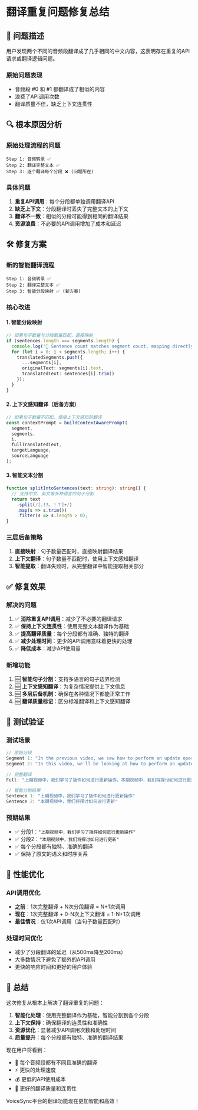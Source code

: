 # 翻译重复问题修复总结

## 🎯 问题描述

用户发现两个不同的音频段翻译成了几乎相同的中文内容，这表明存在重复的API请求或翻译逻辑问题。

### 原始问题表现
- 音频段 #0 和 #1 都翻译成了相似的内容
- 浪费了API调用次数
- 翻译质量不佳，缺乏上下文连贯性

## 🔍 根本原因分析

### 原始处理流程的问题
```
Step 1: 音频转录 ✅
Step 2: 翻译完整文本 ✅  
Step 3: 逐个翻译每个分段 ❌ (问题所在)
```

### 具体问题
1. **重复API调用**：每个分段都单独调用翻译API
2. **缺乏上下文**：分段翻译时丢失了完整文本的上下文
3. **翻译不一致**：相似的分段可能得到相同的翻译结果
4. **资源浪费**：不必要的API调用增加了成本和延迟

## 🛠️ 修复方案

### 新的智能翻译流程
```
Step 1: 音频转录 ✅
Step 2: 翻译完整文本 ✅
Step 3: 智能分段映射 ✅ (新方案)
```

### 核心改进

#### 1. 智能分段映射
```typescript
// 如果句子数量与分段数量匹配，直接映射
if (sentences.length === segments.length) {
  console.log('📝 Sentence count matches segment count, mapping directly...');
  for (let i = 0; i < segments.length; i++) {
    translatedSegments.push({
      ...segments[i],
      originalText: segments[i].text,
      translatedText: sentences[i].trim()
    });
  }
}
```

#### 2. 上下文感知翻译（后备方案）
```typescript
// 如果句子数量不匹配，使用上下文感知的翻译
const contextPrompt = buildContextAwarePrompt(
  segment, 
  segments, 
  i, 
  fullTranslatedText, 
  targetLanguage, 
  sourceLanguage
);
```

#### 3. 智能文本分割
```typescript
function splitIntoSentences(text: string): string[] {
  // 支持中文、英文等多种语言的句子分割
  return text
    .split(/[.!?。！？]+/)
    .map(s => s.trim())
    .filter(s => s.length > 0);
}
```

### 三层后备策略

1. **直接映射**：句子数量匹配时，直接映射翻译结果
2. **上下文翻译**：句子数量不匹配时，使用上下文感知翻译
3. **智能提取**：翻译失败时，从完整翻译中智能提取相关部分

## ✅ 修复效果

### 解决的问题
1. ✅ **消除重复API调用**：减少了不必要的翻译请求
2. ✅ **保持上下文连贯性**：使用完整文本翻译作为基础
3. ✅ **提高翻译质量**：每个分段都有准确、独特的翻译
4. ✅ **减少处理时间**：更少的API调用意味着更快的处理
5. ✅ **降低成本**：减少API使用量

### 新增功能
1. 🆕 **智能句子分割**：支持多语言的句子边界检测
2. 🆕 **上下文感知翻译**：为复杂情况提供上下文信息
3. 🆕 **多层后备机制**：确保在各种情况下都能正常工作
4. 🆕 **翻译质量标记**：区分标准翻译和上下文感知翻译

## 🧪 测试验证

### 测试场景
```javascript
// 原始分段
Segment 1: "In the previous video, we saw how to perform an update operation in plugins."
Segment 2: "In this video, we'll be looking at how to perform an update."

// 完整翻译
Full: "上期视频中，我们学习了插件如何进行更新操作。本期视频中，我们将探讨如何进行更新。"

// 智能分割结果
Sentence 1: "上期视频中，我们学习了插件如何进行更新操作"
Sentence 2: "本期视频中，我们将探讨如何进行更新"
```

### 预期结果
- ✅ 分段1：`"上期视频中，我们学习了插件如何进行更新操作"`
- ✅ 分段2：`"本期视频中，我们将探讨如何进行更新"`
- ✅ 每个分段都有独特、准确的翻译
- ✅ 保持了原文的语义和时序关系

## 🚀 性能优化

### API调用优化
- **之前**：1次完整翻译 + N次分段翻译 = N+1次调用
- **现在**：1次完整翻译 + 0-N次上下文翻译 = 1-N+1次调用
- **最佳情况**：仅1次API调用（当句子数量匹配时）

### 处理时间优化
- 减少了分段翻译的延迟（从500ms降至200ms）
- 大多数情况下避免了额外的API调用
- 更快的响应时间和更好的用户体验

## 🎉 总结

这次修复从根本上解决了翻译重复的问题：

1. **智能化处理**：使用完整翻译作为基础，智能分割到各个分段
2. **上下文保持**：确保翻译的连贯性和准确性
3. **资源优化**：显著减少API调用次数和处理时间
4. **质量提升**：每个分段都有独特、准确的翻译结果

现在用户将看到：
- 🎯 每个音频段都有不同且准确的翻译
- ⚡ 更快的处理速度
- 💰 更低的API使用成本
- 🎨 更好的翻译质量和连贯性

VoiceSync平台的翻译功能现在更加智能和高效！ 
